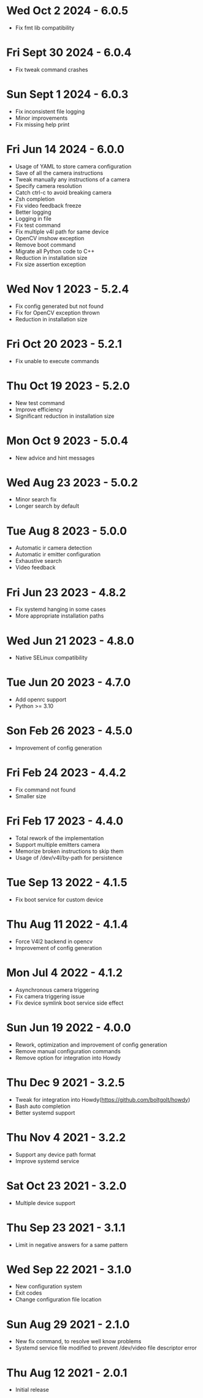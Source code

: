 # Wed Oct 2 2024 - 6.0.5
- Fix fmt lib compatibility
# Fri Sept 30 2024 - 6.0.4
- Fix tweak command crashes
# Sun Sept 1 2024 - 6.0.3
- Fix inconsistent file logging
- Minor improvements
- Fix missing help print
# Fri Jun 14 2024 - 6.0.0
- Usage of YAML to store camera configuration
- Save of all the camera instructions
- Tweak manually any instructions of a camera
- Specify camera resolution
- Catch ctrl-c to avoid breaking camera
- Zsh completion
- Fix video feedback freeze
- Better logging
- Logging in file
- Fix test command
- Fix multiple v4l path for same device
- OpenCV imshow exception
- Remove boot command
- Migrate all Python code to C++
- Reduction in installation size
- Fix size assertion exception
# Wed Nov 1 2023 - 5.2.4
- Fix config generated but not found
- Fix for OpenCV exception thrown
- Reduction in installation size
# Fri Oct 20 2023 - 5.2.1
- Fix unable to execute commands
# Thu Oct 19 2023 - 5.2.0
- New test command
- Improve efficiency
- Significant reduction in installation size
# Mon Oct 9 2023 - 5.0.4
- New advice and hint messages
# Wed Aug 23 2023 - 5.0.2
- Minor search fix
- Longer search by default
# Tue Aug 8 2023 - 5.0.0
- Automatic ir camera detection
- Automatic ir emitter configuration
- Exhaustive search
- Video feedback
# Fri Jun 23 2023 - 4.8.2
- Fix systemd hanging in some cases
- More appropriate installation paths
# Wed Jun 21 2023 - 4.8.0
- Native SELinux compatibility
# Tue Jun 20 2023 - 4.7.0
- Add openrc support
- Python >= 3.10
# Son Feb 26 2023 - 4.5.0
- Improvement of config generation
# Fri Feb 24 2023 - 4.4.2
- Fix command not found
- Smaller size
# Fri Feb 17 2023 - 4.4.0
- Total rework of the implementation
- Support multiple emitters camera
- Memorize broken instructions to skip them
- Usage of /dev/v4l/by-path for persistence
# Tue Sep 13 2022 - 4.1.5
- Fix boot service for custom device
# Thu Aug 11 2022 - 4.1.4
- Force V4l2 backend in opencv
- Improvement of config generation
# Mon Jul 4 2022 - 4.1.2
- Asynchronous camera triggering
- Fix camera triggering issue
- Fix device symlink boot service side effect
# Sun Jun 19 2022 - 4.0.0
- Rework, optimization and improvement of config generation
- Remove manual configuration commands
- Remove option for integration into Howdy
# Thu Dec 9 2021 - 3.2.5
- Tweak for integration into Howdy(https://github.com/boltgolt/howdy)
- Bash auto completion
- Better systemd support
# Thu Nov 4 2021 - 3.2.2
- Support any device path format
- Improve systemd service
# Sat Oct 23 2021 - 3.2.0
- Multiple device support
# Thu Sep 23 2021 - 3.1.1
- Limit in negative answers for a same pattern
# Wed Sep 22 2021 - 3.1.0
- New configuration system
- Exit codes
- Change configuration file location
# Sun Aug 29 2021 - 2.1.0
- New fix command, to resolve well know problems
- Systemd service file modified to prevent /dev/video file descriptor error
# Thu Aug 12 2021 - 2.0.1
- Initial release
